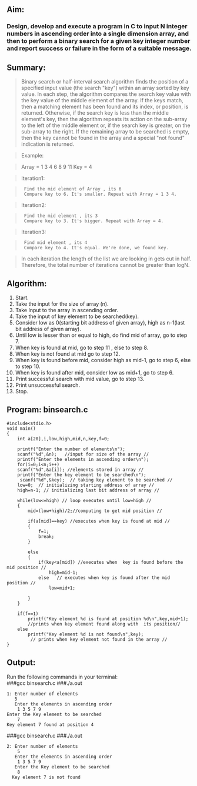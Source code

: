 ## Aim:
### Design, develop and execute a program in C to input N integer numbers in ascending order into a single dimension array, and then to perform a binary search for a given key integer number and report success or failure in the form of a suitable message.

## Summary:
>Binary search or half-interval search algorithm finds the position of a specified input value (the search "key") within an array sorted by key value. In each step, the algorithm compares the search key value with the key value of the middle element of the array. If the keys match, then a matching element has been found and its index, or position, is returned. Otherwise, if the search key is less than the middle element's key, then the algorithm repeats its action on the sub-array to the left of the middle element or, if the search key is greater, on the sub-array to the right. If the remaining array to be searched is empty, then the key cannot be found in the array and a special "not found" indication is returned.


>	Example: 

>	Array = 1 3 4 6 8 9 11 
>	Key = 4 	

>	Iteration1: 

>	   Find the mid element of Array , its 6 
>	   Compare key to 6. It's smaller. Repeat with Array = 1 3 4.
 
>	Iteration2: 

>	   Find the mid element , its 3 
>	   Compare key to 3. It's bigger. Repeat with Array = 4.
 
>	Iteration3: 

>	   Find mid element , its 4 
>	   Compare key to 4. It's equal. We're done, we found key. 

>	In each iteration  the length of the list we are
>	looking in gets cut in half. Therefore, the total 
>	number of iterations cannot be greater than logN.

## Algorithm:
1. Start.
2. Take the input for the size of array (n).
3. Take Input to the array in ascending order.
4. Take the input of key element to be searched(key).
5. Consider low as 0(starting bit address of given array), 
	high as n-1(last bit address of given array).
6. Until low is lesser than or equal to high, do find mid of 			array, go to step 7.
7. When key is found at mid, go to step 11 , else to step 8.
8. When key is not found at mid go to step 12. 
9. When key is found before mid, consider high as mid-1, go to 			step 6, else to step 10.
10. When key is found after mid, consider low as mid+1, go to step 6.
11. Print successful search with mid value, go to step 13.
12. Print unsuccessful search.
13. Stop.

## Program: binsearch.c
	#include<stdio.h>
	void main()
	{
		int a[20],i,low,high,mid,n,key,f=0;
	
		printf("Enter the number of elements\n");
		scanf("%d",&n);   //input for size of the array // 
		printf("Enter the elements in ascending order\n");
		for(i=0;i<n;i++)
		scanf("%d",&a[i]); //elements stored in array //
		printf("Enter the key element to be searched\n");
		 scanf("%d",&key);  // taking key element to be searched //
		low=0;  // initializing starting address of array //
		high=n-1; // initializing last bit address of array //
	
		while(low<=high) // loop executes until low=high //
		{
			mid=(low+high)/2;//computing to get mid	position //
		
			if(a[mid]==key) //executes when key is found at mid //
			{		
				f=1;
				break;
			}		

			else   
			{
				if(key<a[mid]) //executes when	key is found before the mid position //
					high=mid-1;
				else   // executes when key is found after the mid position //
					low=mid+1;

			}
		}

		if(f==1)
  			printf("Key element %d is found at position %d\n",key,mid+1);      
			//prints when key element found along with	its position//
		else
			printf("Key element %d is not found\n",key);
    		 // prints when key element not found in the array //
	}	

## Output:
Run the following commands in your terminal:<br>
###gcc binsearch.c
###./a.out

	1: Enter number of elements
   	   5
	   Enter the elements in ascending order
    	1 3 5 7 9
   	Enter the Key element to be searched
    	7
  	Key element 7 found at position 4



###gcc binsearch.c
###./a.out

	2: Enter number of elements
	    5
	   Enter the elements in ascending order
	    1 3 5 7 9
	   Enter the Key element to be searched
	    8
	  Key element 7 is not found 


